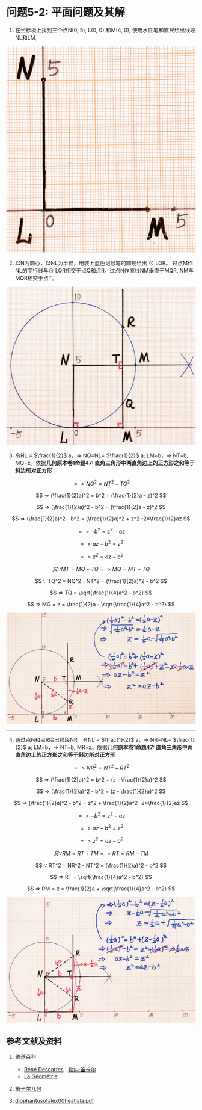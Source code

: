 # 问题5-2: 平面问题及其解

1. 在坐标板上找到三个点N(0, 5), L(0, 0),和M(4, 0), 使用水性笔和直尺绘出线段NL和LM。

![](/images/函数和极限/笛卡尔的《几何》中典型的推演实验/章1/问题5-2/1a1.jpg)

2. 以N为圆心，以NL为半径，用装上蓝色记号笔的圆规绘出 ⊙ LQR。
过点M作NL的平行线与⊙ LQR相交于点Q和点R。过点N作直线NM垂直于MQR, NM与MQR相交于点T。

![](/images/函数和极限/笛卡尔的《几何》中典型的推演实验/章1/问题5-2/2a1.jpg)

3. 令NL = $\frac{1}{2}$ a，=> NQ=NL= $\frac{1}{2}$ a; LM=b，=> NT=b; MQ=z。依据**几何原本卷1命题47: 直角三角形中两直角边上的正方形之和等于斜边所对正方形**

$$ => NQ^2 = NT^2 + TQ^2 $$

$$ => (\frac{1}{2}a)^2 = b^2 + (\frac{1}{2}a - z)^2 $$

$$ => (\frac{1}{2}a)^2 - b^2 = (\frac{1}{2}a - z)^2 $$

$$ => (\frac{1}{2}a)^2 - b^2 = (\frac{1}{2}a)^2 + z^2 -2×\frac{1}{2}az $$

$$ => - b^2 = z^2 - az $$

$$ => az - b^2 = z^2  $$

$$ => z^2 = az - b^2  $$

$$ 又 ∵ MT = MQ + TQ => MQ = MT - TQ $$

$$ ∵ TQ^2 = NQ^2 - NT^2 = (\frac{1}{2}a)^2 - b^2 $$

$$ => TQ = \sqrt{\frac{1}{4}a^2 - b^2} $$

$$ => MQ = z = \frac{1}{2}a - \sqrt{\frac{1}{4}a^2 - b^2} $$

![](/images/函数和极限/笛卡尔的《几何》中典型的推演实验/章1/问题5-2/3a1.jpg)

----------------------------
4. 通过点N和点R绘出线段NR。令NL = $\frac{1}{2}$ a，=> NR=NL= $\frac{1}{2}$ a; LM=b，=> NT=b; MR=z。依据**几何原本卷1命题47: 直角三角形中两直角边上的正方形之和等于斜边所对正方形**

$$ => NR^2 = NT^2 + RT^2 $$

$$ => (\frac{1}{2}a)^2 = b^2 + (z - \frac{1}{2}a)^2 $$

$$ => (\frac{1}{2}a)^2 - b^2 = (z - \frac{1}{2}a)^2 $$

$$ => (\frac{1}{2}a)^2 - b^2 = z^2 + \frac{1}{2}a^2 -2×\frac{1}{2}az $$

$$ => - b^2 = z^2 - az $$

$$ => az - b^2 = z^2  $$

$$ => z^2 = az - b^2  $$

$$ 又 ∵ RM = RT + TM => RT = RM - TM $$

$$ ∵ RT^2 = NR^2 - NT^2 = (\frac{1}{2}a)^2 - b^2 $$

$$ => RT = \sqrt{\frac{1}{4}a^2 - b^2} $$

$$ => RM = z = \frac{1}{2}a + \sqrt{\frac{1}{4}a^2 - b^2} $$

![](/images/函数和极限/笛卡尔的《几何》中典型的推演实验/章1/问题5-2/4a1.jpg)

## 参考文献及资料

1. 维基百科
	- [René Descartes](https://en.wikipedia.org/wiki/Ren%C3%A9_Descartes) | [勒内·笛卡尔](https://zh.wikipedia.org/wiki/勒内·笛卡尔) 
	- [La Géométrie](https://en.wikipedia.org/wiki/La_Géométrie)

2. [笛卡尔几何](https://chuangshi.qq.com/read/47785968/4) 
3. [diophantusofalex00heatiala.pdf](https://archive.org/download/diophantusofalex00heatiala/diophantusofalex00heatiala.pdf) 




